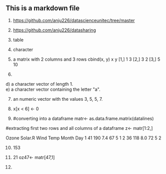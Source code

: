 ## This is a markdown file

1. https://github.com/anju226/datascienceunitec/tree/master
2. https://github.com/anju226/datasharing
3. table
4. character
5. a matrix with 2 columns and 3 rows 
cbind(x, y)
     x  y
[1,] 1  3
[2,] 3  2
[3,] 5 10

6. 
d) a character vector of length 1.  
e) a character vector containing the letter "a". 

7. an numeric vector with the values 3, 5, 5, 7. 
8. x[x < 6] <- 0

9. 
   #converting into a dataframe
matr<- as.data.frame.matrix(datalines)

#extracting first two rows and all columns of a dataframe
z<- matr[1:2,]

   Ozone Solar.R Wind Temp Month Day
1    41     190  7.4   67     5   1
2    36     118  8.0   72     5   2

10. 153

11. 21
oz47<- matr[47,1]

12.
